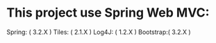 This project use Spring Web MVC:
=====================================================

Spring:   ( 3.2.X )
Tiles:    ( 2.1.X )
Log4J:    ( 1.2.X )
Bootstrap:( 3.2.X )

